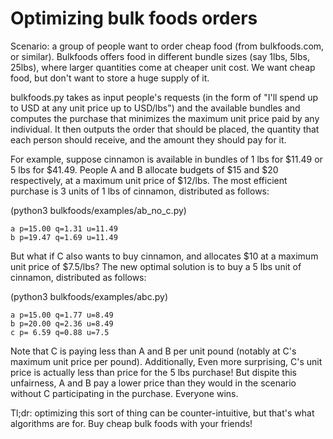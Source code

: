 # Optimizing bulk foods orders

Scenario: a group of people want to order cheap food (from bulkfoods.com, or
similar). Bulkfoods offers food in different bundle sizes (say 1lbs, 5lbs,
25lbs), where larger quantities come at cheaper unit cost. We want cheap food,
but don't want to store a huge supply of it.

bulkfoods.py takes as input people's requests (in the form of "I'll spend up to
<pmax> USD at any unit price up to <umax> USD/lbs") and the available bundles
and computes the purchase that minimizes the maximum unit price paid by any
individual. It then outputs the order that should be placed, the quantity that
each person should receive, and the amount they should pay for it.

For example, suppose cinnamon is available in bundles of 1 lbs for $11.49 or 5
lbs for $41.49. People A and B allocate budgets of $15 and $20 respectively, at
a maximum unit price of $12/lbs. The most efficient purchase is 3 units of 1
lbs of cinnamon, distributed as follows:

(python3 bulkfoods/examples/ab_no_c.py)

    a p=15.00 q=1.31 u=11.49
    b p=19.47 q=1.69 u=11.49

But what if C also wants to buy cinnamon, and allocates $10 at a maximum unit
price of $7.5/lbs? The new optimal solution is to buy a 5 lbs unit of cinnamon,
distributed as follows:

(python3 bulkfoods/examples/abc.py)

    a p=15.00 q=1.77 u=8.49
    b p=20.00 q=2.36 u=8.49
    c p= 6.59 q=0.88 u=7.5

Note that C is paying less than A and B per unit pound (notably at C's maximum
unit price per pound). Additionally, Even more surprising, C's unit price is
actually less than price for the 5 lbs purchase! But dispite this unfairness, A
and B pay a lower price than they would in the scenario  without C
participating in the purchase. Everyone wins.

Tl;dr: optimizing this sort of thing can be counter-intuitive, but that's what
algorithms are for. Buy cheap bulk foods with your friends!
